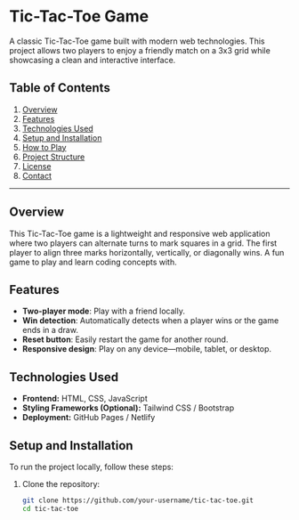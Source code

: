 # Tic-Tac-Toe Game

A classic Tic-Tac-Toe game built with modern web technologies. This project allows two players to enjoy a friendly match on a 3x3 grid while showcasing a clean and interactive interface.

## Table of Contents

1. [Overview](#overview)
2. [Features](#features)
3. [Technologies Used](#technologies-used)
4. [Setup and Installation](#setup-and-installation)
5. [How to Play](#how-to-play)
6. [Project Structure](#project-structure)
7. [License](#license)
8. [Contact](#contact)

---

## Overview

This Tic-Tac-Toe game is a lightweight and responsive web application where two players can alternate turns to mark squares in a grid. The first player to align three marks horizontally, vertically, or diagonally wins. A fun game to play and learn coding concepts with.

## Features

- **Two-player mode**: Play with a friend locally.
- **Win detection**: Automatically detects when a player wins or the game ends in a draw.
- **Reset button**: Easily restart the game for another round.
- **Responsive design**: Play on any device—mobile, tablet, or desktop.

## Technologies Used

- **Frontend:** HTML, CSS, JavaScript  
- **Styling Frameworks (Optional):** Tailwind CSS / Bootstrap  
- **Deployment:** GitHub Pages / Netlify  

## Setup and Installation

To run the project locally, follow these steps:

1. Clone the repository:
   ```bash
   git clone https://github.com/your-username/tic-tac-toe.git
   cd tic-tac-toe

